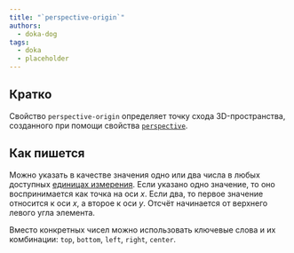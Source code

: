 ```yaml
---
title: "`perspective-origin`"
authors:
  - doka-dog
tags:
  - doka
  - placeholder
---
```


## Кратко

Свойство `perspective-origin` определяет точку схода 3D-пространства, созданного при помощи свойства [`perspective`](/css/perspective/).

## Как пишется

Можно указать в качестве значения одно или два числа в любых доступных [единицах измерения](/css/numeric-types/). Если указано одно значение, то оно воспринимается как точка на оси _x_. Если два, то первое значение относится к оси _x_, а второе к оси _y_. Отсчёт начинается от верхнего левого угла элемента.

Вместо конкретных чисел можно использовать ключевые слова и их комбинации: `top`, `bottom`, `left`, `right`, `center`.
